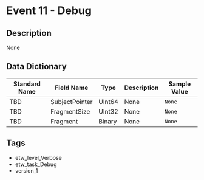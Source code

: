 # Event 11 - Debug

## Description
None

## Data Dictionary
|Standard Name|Field Name|Type|Description|Sample Value|
|---|---|---|---|---|
|TBD|SubjectPointer|UInt64|None|`None`|
|TBD|FragmentSize|UInt32|None|`None`|
|TBD|Fragment|Binary|None|`None`|

## Tags
* etw_level_Verbose
* etw_task_Debug
* version_1